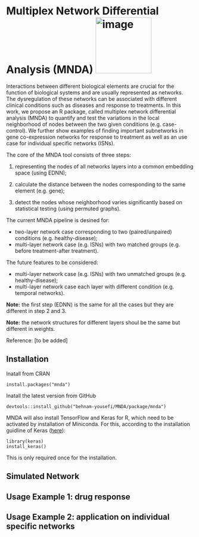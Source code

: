 # Multiplex Network Differential Analysis (MNDA) <img width="150" alt="image" src="https://user-images.githubusercontent.com/46751569/206549575-eb1e298d-bfe9-4f15-af29-e243063f929d.png">

Interactions between different biological elements are crucial for the function of biological systems and are usually represented as networks. The dysregulation of these networks can be associated with different clinical conditions such as diseases and response to treatments. In this work,  we propose an R package, called multiplex network differential analysis (MNDA) to quantify and test the variations in the local neighborhood of nodes between the two given conditions (e.g. case-control). We further show examples of finding important subnetworks in gene co-expression networks for response to treatment as well as an use case for individual specific networks (ISNs).

The core of the MNDA tool consists of three steps:
1. representing the nodes of all networks layers into a common embedding space (using EDNN);

2. calculate the distance between the nodes corresponding to the same element (e.g. gene);
3. detect the nodes whose neighborhood varies significantly based on statistical testing (using permuted graphs).

The current MNDA pipeline is desined for:
* two-layer network case corresponding to two (paired/unpaired) conditions (e.g. healthy-disease);
* multi-layer network case (e.g. ISNs) with two matched groups (e.g. before treatment-after treatment).

The future features to be considered:
* multi-layer network case (e.g. ISNs) with two unmatched groups (e.g. healthy-disease);
* multi-layer network case each layer with different condition (e.g. temporal networks).


**Note:** the first step (EDNN) is the same for all the cases but they are different in step 2 and 3.

**Note:** the network structures for different layers shoul be the same but different in weights.

Reference: [to be added]

## Installation
Inatall from CRAN
`````{R}
install.packages("mnda")
`````
Inatall the latest version from GitHub
`````{R}
devtools::install_github("behnam-yousefi/MNDA/package/mnda")
`````
MNDA will also install TensorFlow and Keras for R, which need to be activated by installation of Miniconda. For this, according to the installation guidline of Keras ([here](https://cran.r-project.org/web/packages/keras/vignettes/index.html)):
`````{R}
library(keras)
install_keras()
`````
This is only required once for the installation.

## Simulated Network

## Usage Example 1: drug response  

## Usage Example 2: application on individual specific networks
